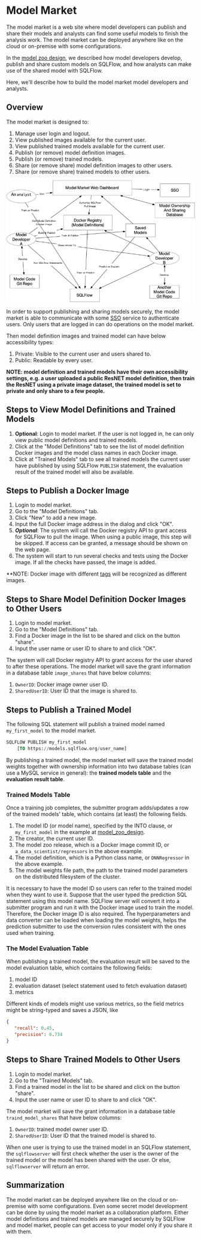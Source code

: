 # Model Market

The model market is a web site where model developers can publish and share their models and analysts can find some useful models to finish the analysis work. The model market can be deployed anywhere like on the cloud or on-premise with some configurations.

In the [model zoo design](model_zoo.md), we described how model developers develop, publish and share custom models on SQLFlow, and how analysts can make use of the shared model with SQLFlow.

Here, we'll describe how to build the model market model developers and analysts.

## Overview

The model market is designed to:

1. Manage user login and logout.
1. View published images available for the current user.
1. View published trained models available for the current user.
1. Publish (or remove) model definition images.
1. Publish (or remove) trained models.
1. Share (or remove share) model definition images to other users.
1. Share (or remove share) trained models to other users.

<p align="center">
<img src="figures/model_market_overview.png">
</p>

In order to support publishing and sharing models securely, the model market is able to communicate with some [SSO](https://en.wikipedia.org/wiki/Single_sign-on) service to authenticate users. Only users that are logged in can do operations on the model market.

Then model definition images and trained model can have below accessibility types:

1. Private: Visible to the current user and users shared to.
2. Public: Readable by every user.

**NOTE: model definition and trained models have their own accessibility settings, e.g. a user uploaded a public ResNET model definition, then train the ResNET using a private image dataset, the trained model is set to private and only share to a few people.**

## Steps to View Model Definitions and Trained Models

1. **Optional**: Login to model market. If the user is not logged in, he can only view public model definitions and trained models.
1. Click at the "Model Definitions" tab to see the list of model definition Docker images and the model class names in each Docker image.
1. Click at "Trained Models" tab to see all trained models the current user have published by using SQLFlow `PUBLISH` statement, the evaluation result of the trained model will also be available.

## Steps to Publish a Docker Image

1. Login to model market.
1. Go to the "Model Definitions" tab.
1. Click "New" to add a new image.
1. Input the full Docker image address in the dialog and click "OK".
1. ***Optional***: The system will call the Docker registry API to grant access for SQLFlow to pull the image. When using a public image, this step will be skipped. If access can be granted, a message should be shown on the web page.
1. The system will start to run several checks and tests using the Docker image. If all the checks have passed, the image is added.

**NOTE: Docker image with different [tags](https://www.freecodecamp.org/news/an-introduction-to-docker-tags-9b5395636c2a/) will be recognized as different images.

## Steps to Share Model Definition Docker Images to Other Users

1. Login to model market.
1. Go to the "Model Definitions" tab.
1. Find a Docker image in the list to be shared and click on the button "share".
1. Input the user name or user ID to share to and click "OK".

The system will call Docker registry API to grant access for the user shared to after these operations. The model market will save the grant information in a database table `image_shares` that have below columns:

1. `OwnerID`: Docker image owner user ID.
1. `SharedUserID`: User ID that the image is shared to.

## Steps to Publish a Trained Model

The following SQL statement will publish a trained model named `my_first_model` to the model market.

```sql
SQLFLOW PUBLISH my_first_model
    [TO https://models.sqlflow.org/user_name]
```

By publishing a trained model, the model market will save the trained model weights together with ownership information into two database tables (can use a MySQL service in general): the **trained models table** and the **evaluation result table**.

### Trained Models Table

Once a training job completes, the submitter program adds/updates a row of the trained models' table, which contains (at least) the following fields.

1. The model ID (or model name), specified by the INTO clause, or `my_first_model` in the example at [model_zoo_design](model_zoo.md).
1. The creator, the current user ID.
1. The model zoo release, which is a Docker image commit ID, or `a_data_scientist/regressors` in the above example.
1. The model definition, which is a Python class name, or `DNNRegressor` in the above example.
1. The model weights file path, the path to the trained model parameters on the distributed filesystem of the cluster.

It is necessary to have the model ID so users can refer to the trained model when they want to use it.  Suppose that the user typed the prediction SQL statement using this model name. SQLFlow server will convert it into a submitter program and run it with the Docker image used to train the model. Therefore, the Docker image ID is also required. The hyperparameters and data converter can be loaded when loading the model weights, helps the prediction submitter to use the conversion rules consistent with the ones used when training.

### The Model Evaluation Table

When publishing a trained model, the evaluation result will be saved to the model evaluation table,
which contains the following fields:

1. model ID
1. evaluation dataset (select statement used to fetch evaluation dataset)
1. metrics

Different kinds of models might use various metrics, so the field metrics might be string-typed and saves a JSON, like

```json
{
   "recall": 0.45,
   "precision": 0.734
}
```

## Steps to Share Trained Models to Other Users

1. Login to model market.
1. Go to the "Trained Models" tab.
1. Find a trained model in the list to be shared and click on the button "share".
1. Input the user name or user ID to share to and click "OK".

The model market will save the grant information in a database table `traind_model_shares` that have below columns:

1. `OwnerID`: trained model owner user ID.
1. `SharedUserID`: User ID that the trained model is shared to.

When one user is trying to use the trained model in an SQLFlow statement, the `sqlflowserver` will first check whether the user is the owner of the trained model or the model has been shared with the user. Or else, `sqlflowserver` will return an error.

## Summarization

The model market can be deployed anywhere like on the cloud or on-premise with some configurations. Even some secret model development can be done by using the model market as a collaboration platform. Either model definitions and trained models are managed securely by SQLFlow and model market, people can get access to your model only if you share it with them.
